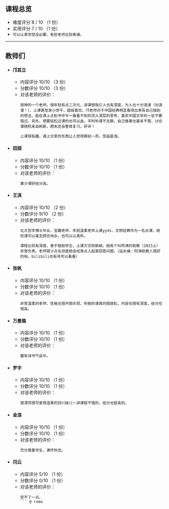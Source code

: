 ## 课程总览
- 难度评分 8 / 10 （1 份）
- 实用评分 7 / 10 （1 份） 
- `可以认真学但没必要，有些老师比较离谱。` 

---

## 教师们  
- #### 邝其立  
    - 内容评分 10/10 （3 份）  
    - 分数评分 10/10 （3 份）  
    - 对该老师的评价：  
        ```
        很神的一个老师，很年轻有点二次元，讲课很吸引人也有深度，为人也十分浪漫（对浪漫！），上课甚至发小饼干，超级喜欢。邝老师对于中国经典明显看得出来有自己独到的想法，能在课上点到书中乍一看看不到的流入深层的思考，喜欢中国文学的一定不要错过。另外，想要轻松过课的也可以选，平时听课不无聊，自己做事也基本不管，讨论课随机亲自刷新，期末还会整体复习。好评！
        ```  
        ```
        上课很有趣，课上分享的东西让人觉得眼前一亮，受益匪浅。
        ```  
- #### 田探  
    - 内容评分 10/10 （1 份）  
    - 分数评分 10/10 （1 份）  
    - 对该老师的评价：  
        ```  
        事少课好给分高。
        ```  
- #### 王淇  
    - 内容评分 10/10 （2 份）  
    - 分数评分 9/10 （2 份）  
    - 对该老师的评价：  
        ```  
        北大哲学博士毕业，宝藏老师，年轻温柔老师上课yyds，文明经典作为一名水课，她的课可以毫无顾忌地水，也可以认真听。
        ```  
        ```
        课程比较有深度，善于鼓励学生，上课方式较新颖。她有个叫阿沸的助教（2023上）非常负责。老师很少点名但是她会经常点人起来回答问题。（站长编：阿沸助教人很好的呦，bilibili也有号可以看看）
        ```  
- #### 张帆  
    - 内容评分 10/10 （1 份）  
    - 分数评分 10/10 （1 份）  
    - 对该老师的评价：  
        ```  
        非常温柔的老师，性格也很开朗乐观，听她的课真的很放松，内容也很有深度，给分也很高。
        ```  
- #### 万曼璐  
    - 内容评分 10/10 （1 份）  
    - 分数评分 10/10 （1 份）  
    - 对该老师的评价：  
        ```  
        腹有诗书气自华。
        ```  
- #### 罗宇  
    - 内容评分 10/10 （1 份）  
    - 分数评分 10/10 （1 份）  
    - 对该老师的评价：  
        ```  
        很漂亮很可爱很温柔的四川妹儿～讲课挺不错的，给分也挺高的。
        ```  
- #### 金浪  
    - 内容评分 10/10 （1 份）  
    - 分数评分 10/10 （1 份）  
    - 对该老师的评价：  
        ```  
        充分尊重学生，满怀热忱。
        ```  
- #### 闫云  
    - 内容评分 5/10 （1 份）  
    - 分数评分 0/10 （1 份）  
    - 对该老师的评价：  
        ```  
        受不了一点。
        ``` @ romo  